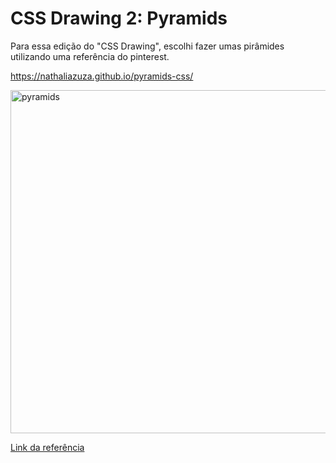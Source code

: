 <h1>CSS Drawing 2: Pyramids</h1>

Para essa edição do "CSS Drawing", escolhi fazer umas pirâmides utilizando uma referência do pinterest.

https://nathaliazuza.github.io/pyramids-css/

<img width="549" alt="pyramids" src="https://github.com/NathaliaZuza/pyramids-css/assets/105496086/6af0c4e9-7e43-4fc3-866d-e1bae6ac374a">

<br/>

<a href="https://br.pinterest.com/pin/602989837637435153/">Link da referência</a>
